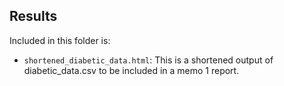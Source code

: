 ## Results
Included in this folder is:

- `shortened_diabetic_data.html`: This is a shortened output of diabetic_data.csv to be included in a memo 1 report. 

